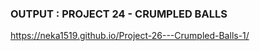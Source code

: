 ### OUTPUT : PROJECT 24 - CRUMPLED BALLS

https://neka1519.github.io/Project-26---Crumpled-Balls-1/
